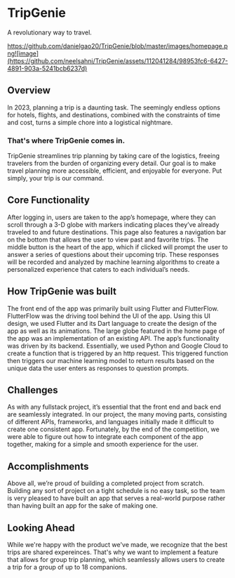 # TripGenie

A revolutionary way to travel.

https://github.com/danielgao20/TripGenie/blob/master/images/homepage.png![image](https://github.com/neelsahni/TripGenie/assets/112041284/98953fc6-6427-4891-903a-5241bcb6237d)


## Overview

In 2023, planning a trip is a daunting task. The seemingly endless options for hotels, flights, and destinations, combined with the constraints of time and cost, turns a simple chore into a logistical nightmare. 

### That's where TripGenie comes in. 

TripGenie streamlines trip planning by taking care of the logistics, freeing travelers from the burden of organizing every detail. Our goal is to make travel planning more accessible, efficient, and enjoyable for everyone. Put simply, your trip is our command.

## Core Functionality

After logging in, users are taken to the app’s homepage, where they can scroll through a 3-D globe with markers indicating places they’ve already traveled to and future destinations. This page also features a navigation bar on the bottom that allows the user to view past and favorite trips. The middle button is the heart of the app, which if clicked will prompt the user to answer a series of questions about their upcoming trip. These responses will be recorded and analyzed by machine learning algorithms to create a personalized experience that caters to each individual’s needs.


## How TripGenie was built

The front end of the app was primarily built using Flutter and FlutterFlow. FlutterFlow was the driving tool behind the UI of the app. Using this UI design, we used Flutter and its Dart language to create the design of the app as well as its animations. The large globe featured in the home page of the app was an implementation of an existing API. The app’s functionality was driven by its backend. Essentially, we used Python and Google Cloud to create a function that is triggered by an http request. This triggered function then triggers our machine learning model to return results based on the unique data the user enters as responses to question prompts.  

## Challenges

As with any fullstack project, it’s essential that the front end and back end are seamlessly integrated. In our project, the many moving parts, consisting of different APIs, frameworks, and languages initially made it difficult to create one consistent app. Fortunately, by the end of the competition, we were able to figure out how to integrate each component of the app together, making for a simple and smooth experience for the user.

## Accomplishments 

Above all, we’re proud of building a completed project from scratch. Building any sort of project on a tight schedule is no easy task, so the team is very pleased to have built an app that serves a real-world purpose rather than having built an app for the sake of making one. 

## Looking Ahead

While we're happy with the product we've made, we recognize that the best trips are shared expereinces. That's why we want to implement a feature that allows for group trip planning, which seamlessly allows users to create a trip for a group of up to 18 companions.
